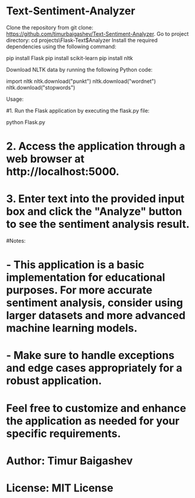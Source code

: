 # Text-Sentiment-Analyzer
Clone the repository from git clone: https://github.com/timurbaigashev/Text-Sentiment-Analyzer.
Go to project directory: cd projects\Flask-Text$Analyzer
Install the required dependencies using the following command:

pip install Flask 
pip install scikit-learn 
pip install nltk

Download NLTK data by running the following Python code:

import nltk
nltk.download("punkt")
nltk.download("wordnet")
nltk.download("stopwords")

Usage:

#1. Run the Flask application by executing the flask.py file:

python Flask.py

# 2. Access the application through a web browser at http://localhost:5000.
# 3. Enter text into the provided input box and click the "Analyze" button to see the sentiment analysis result.
#Notes:

# - This application is a basic implementation for educational purposes. For more accurate sentiment analysis, consider using larger datasets and more advanced machine learning models.
# - Make sure to handle exceptions and edge cases appropriately for a robust application.
# Feel free to customize and enhance the application as needed for your specific requirements.

# Author: Timur Baigashev

# License: MIT License
